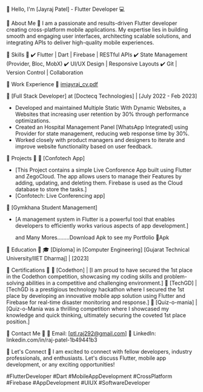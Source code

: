 👋 Hello, I'm [Jayraj Patel] - Flutter Developer 💻

🔹 About Me 🔹
I am a passionate and results-driven Flutter developer creating cross-platform mobile applications. My expertise lies in building smooth and engaging user interfaces, architecting scalable solutions, and integrating APIs to deliver high-quality mobile experiences.

🔹 Skills 🔹
✔️ Flutter | Dart | Firebase | RESTful APIs
✔️ State Management (Provider, Bloc, MobX)
✔️ UI/UX Design | Responsive Layouts
✔️ Git | Version Control | Collaboration

🔹 Work Experience 🔹
[imjayraj_cv.pdf](https://github.com/raj19o6/imjayraj/files/12208629/imjayraj_cv.pdf)


📍 [Full Stack Developer] at [Doctecq Technologies] | [July 2022 - Feb 2023]
- Developed and maintained Multiple Static With Dynamic Websites, a Websites that increasing user retention by 30% through performance optimizations.
- Created an Hospital Management Panel [WhatsApp Integrated] using Provider for state management, reducing web response time by 30%.
- Worked closely with product managers and designers to iterate and improve website functionality based on user feedback.

🔹 Projects 🔹
📱 [Confotech App]
- [This Project contains a simple Live Conforence App built using Flutter and ZegoCloud. The app allows users to manage their Features by adding, updating, and deleting them. Firebase is used as the Cloud database to store the tasks.]
- [Confotech: Live Conferencing app]

📱 [Gymkhana Student Management]
- [A management system in Flutter is a powerful tool that enables developers to efficiently works various aspects of app development.]

  and Many Mores........Download Apk to see my Portfolio
  📱Apk
  

🔹 Education 🔹
🎓 [Diploma] in [Computer Engineering]
[Gujarat Technical University/IIET Dharmaj] | [2023]

🔹 Certifications 🔹
📜 [Codethon] | [I am proud to have secured the 1st place in the Codethon competition, showcasing my coding skills and problem-solving abilities in a competitive and challenging environment.]
📜 [TechGD] | [TechGD is a prestigious technology hackathon where I secured the 1st place by developing an innovative mobile app solution using Flutter and Firebase for real-time disaster monitoring and response.]
📜 [Quiz-o-mania] | [Quiz-o-Mania was a thrilling competition where I showcased my knowledge and quick thinking, ultimately securing the coveted 1st place position.]

🔹 Contact Me 🔹
📧 Email: [ptl.raj292@gmail.com]
🔗 LinkedIn: linkedin.com/in/raj-patel-1b49441b3

🔹 Let's Connect 🔹
I am excited to connect with fellow developers, industry professionals, and enthusiasts. Let's discuss Flutter, mobile app development, or any exciting opportunities!

#FlutterDeveloper #Dart #MobileAppDevelopment #CrossPlatform #Firebase #AppDevelopment #UIUX #SoftwareDeveloper
